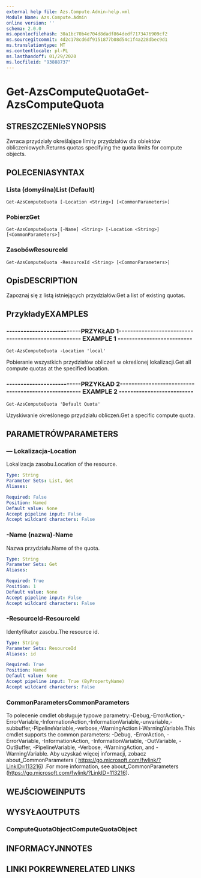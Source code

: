 ```yaml
---
external help file: Azs.Compute.Admin-help.xml
Module Name: Azs.Compute.Admin
online version: ''
schema: 2.0.0
ms.openlocfilehash: 30a1bc70b4e704d8dadf864dedf7173476909cf2
ms.sourcegitcommit: 4d2c178cd6df9151877b08d54c1f4a228dbec9d1
ms.translationtype: MT
ms.contentlocale: pl-PL
ms.lasthandoff: 01/29/2020
ms.locfileid: "93888737"
---
```

# <span data-ttu-id="aa83c-101">Get-AzsComputeQuota</span><span class="sxs-lookup"><span data-stu-id="aa83c-101">Get-AzsComputeQuota</span></span>

## <span data-ttu-id="aa83c-102">STRESZCZENIe</span><span class="sxs-lookup"><span data-stu-id="aa83c-102">SYNOPSIS</span></span>
<span data-ttu-id="aa83c-103">Zwraca przydziały określające limity przydziałów dla obiektów obliczeniowych.</span><span class="sxs-lookup"><span data-stu-id="aa83c-103">Returns quotas specifying the quota limits for compute objects.</span></span>

## <span data-ttu-id="aa83c-104">POLECENIA</span><span class="sxs-lookup"><span data-stu-id="aa83c-104">SYNTAX</span></span>

### <span data-ttu-id="aa83c-105">Lista (domyślna)</span><span class="sxs-lookup"><span data-stu-id="aa83c-105">List (Default)</span></span>
```
Get-AzsComputeQuota [-Location <String>] [<CommonParameters>]
```

### <span data-ttu-id="aa83c-106">Pobierz</span><span class="sxs-lookup"><span data-stu-id="aa83c-106">Get</span></span>
```
Get-AzsComputeQuota [-Name] <String> [-Location <String>] [<CommonParameters>]
```

### <span data-ttu-id="aa83c-107">Zasobów</span><span class="sxs-lookup"><span data-stu-id="aa83c-107">ResourceId</span></span>
```
Get-AzsComputeQuota -ResourceId <String> [<CommonParameters>]
```

## <span data-ttu-id="aa83c-108">Opis</span><span class="sxs-lookup"><span data-stu-id="aa83c-108">DESCRIPTION</span></span>
<span data-ttu-id="aa83c-109">Zapoznaj się z listą istniejących przydziałów.</span><span class="sxs-lookup"><span data-stu-id="aa83c-109">Get a list of existing quotas.</span></span>

## <span data-ttu-id="aa83c-110">Przykłady</span><span class="sxs-lookup"><span data-stu-id="aa83c-110">EXAMPLES</span></span>

### <span data-ttu-id="aa83c-111">--------------------------PRZYKŁAD 1--------------------------</span><span class="sxs-lookup"><span data-stu-id="aa83c-111">-------------------------- EXAMPLE 1 --------------------------</span></span>
```
Get-AzsComputeQuota -Location 'local'
```

<span data-ttu-id="aa83c-112">Pobieranie wszystkich przydziałów obliczeń w określonej lokalizacji.</span><span class="sxs-lookup"><span data-stu-id="aa83c-112">Get all compute quotas at the specified location.</span></span>

### <span data-ttu-id="aa83c-113">--------------------------PRZYKŁAD 2--------------------------</span><span class="sxs-lookup"><span data-stu-id="aa83c-113">-------------------------- EXAMPLE 2 --------------------------</span></span>
```
Get-AzsComputeQuota 'Default Quota'
```

<span data-ttu-id="aa83c-114">Uzyskiwanie określonego przydziału obliczeń.</span><span class="sxs-lookup"><span data-stu-id="aa83c-114">Get a specific compute quota.</span></span>

## <span data-ttu-id="aa83c-115">PARAMETRÓW</span><span class="sxs-lookup"><span data-stu-id="aa83c-115">PARAMETERS</span></span>

### <span data-ttu-id="aa83c-116">— Lokalizacja</span><span class="sxs-lookup"><span data-stu-id="aa83c-116">-Location</span></span>
<span data-ttu-id="aa83c-117">Lokalizacja zasobu.</span><span class="sxs-lookup"><span data-stu-id="aa83c-117">Location of the resource.</span></span>

```yaml
Type: String
Parameter Sets: List, Get
Aliases: 

Required: False
Position: Named
Default value: None
Accept pipeline input: False
Accept wildcard characters: False
```

### <span data-ttu-id="aa83c-118">-Name (nazwa)</span><span class="sxs-lookup"><span data-stu-id="aa83c-118">-Name</span></span>
<span data-ttu-id="aa83c-119">Nazwa przydziału.</span><span class="sxs-lookup"><span data-stu-id="aa83c-119">Name of the quota.</span></span>

```yaml
Type: String
Parameter Sets: Get
Aliases: 

Required: True
Position: 1
Default value: None
Accept pipeline input: False
Accept wildcard characters: False
```

### <span data-ttu-id="aa83c-120">-ResourceId</span><span class="sxs-lookup"><span data-stu-id="aa83c-120">-ResourceId</span></span>
<span data-ttu-id="aa83c-121">Identyfikator zasobu.</span><span class="sxs-lookup"><span data-stu-id="aa83c-121">The resource id.</span></span>

```yaml
Type: String
Parameter Sets: ResourceId
Aliases: id

Required: True
Position: Named
Default value: None
Accept pipeline input: True (ByPropertyName)
Accept wildcard characters: False
```

### <span data-ttu-id="aa83c-122">CommonParameters</span><span class="sxs-lookup"><span data-stu-id="aa83c-122">CommonParameters</span></span>
<span data-ttu-id="aa83c-123">To polecenie cmdlet obsługuje typowe parametry:-Debug,-ErrorAction,-ErrorVariable,-InformationAction,-InformationVariable,-unvariable,-subbuffer,-PipelineVariable,-verbose,-WarningAction i-WarningVariable.</span><span class="sxs-lookup"><span data-stu-id="aa83c-123">This cmdlet supports the common parameters: -Debug, -ErrorAction, -ErrorVariable, -InformationAction, -InformationVariable, -OutVariable, -OutBuffer, -PipelineVariable, -Verbose, -WarningAction, and -WarningVariable.</span></span> <span data-ttu-id="aa83c-124">Aby uzyskać więcej informacji, zobacz about_CommonParameters ( https://go.microsoft.com/fwlink/?LinkID=113216) .</span><span class="sxs-lookup"><span data-stu-id="aa83c-124">For more information, see about_CommonParameters (https://go.microsoft.com/fwlink/?LinkID=113216).</span></span>

## <span data-ttu-id="aa83c-125">WEJŚCIOWE</span><span class="sxs-lookup"><span data-stu-id="aa83c-125">INPUTS</span></span>

## <span data-ttu-id="aa83c-126">WYSYŁA</span><span class="sxs-lookup"><span data-stu-id="aa83c-126">OUTPUTS</span></span>

### <span data-ttu-id="aa83c-127">ComputeQuotaObject</span><span class="sxs-lookup"><span data-stu-id="aa83c-127">ComputeQuotaObject</span></span>

## <span data-ttu-id="aa83c-128">INFORMACYJN</span><span class="sxs-lookup"><span data-stu-id="aa83c-128">NOTES</span></span>

## <span data-ttu-id="aa83c-129">LINKI POKREWNE</span><span class="sxs-lookup"><span data-stu-id="aa83c-129">RELATED LINKS</span></span>

